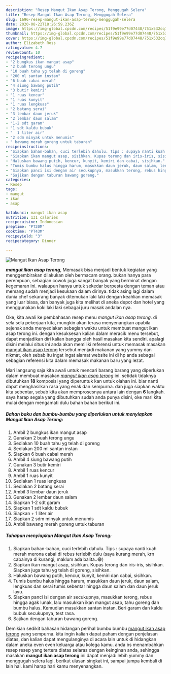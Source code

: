 ```yaml
---
description: "Resep Mangut Ikan Asap Terong, Menggugah Selera"
title: "Resep Mangut Ikan Asap Terong, Menggugah Selera"
slug: 1696-resep-mangut-ikan-asap-terong-menggugah-selera
date: 2020-08-22T18:26:59.236Z
image: https://img-global.cpcdn.com/recipes/51f9e99e77d07448/751x532cq70/mangut-ikan-asap-terong-foto-resep-utama.jpg
thumbnail: https://img-global.cpcdn.com/recipes/51f9e99e77d07448/751x532cq70/mangut-ikan-asap-terong-foto-resep-utama.jpg
cover: https://img-global.cpcdn.com/recipes/51f9e99e77d07448/751x532cq70/mangut-ikan-asap-terong-foto-resep-utama.jpg
author: Elizabeth Ross
ratingvalue: 4.7
reviewcount: 10
recipeingredient:
- "2 bungkus ikan mangut asap"
- "2 buah terong ungu"
- "10 buah tahu yg telah di goreng"
- "200 ml santan instan"
- "6 buah cabai merah"
- "4 siung bawang putih"
- "3 butir kemiri"
- "1 ruas kencur"
- "1 ruas kunyit"
- "1 ruas lengkuas"
- "2 batang serai"
- "3 lembar daun jeruk"
- "2 lembar daun salam"
- "1-2 sdt garam"
- "1 sdt kaldu bubuk"
- "  1 liter air"
- "2 sdm minyak untuk menumis"
- " bawang merah goreng untuk taburan"
recipeinstructions:
- "Siapkan bahan-bahan, cuci terlebih dahulu. Tips : supaya nanti kuah merah merona cabai di rebus terlebih dulu (saya kurang merah, krn cabainya di kurangi, maklum ada balita..😁)"
- "Siapkan ikan mangut asap, sisihkan. Kupas terong dan iris-iris, sisihkan. Siapkan juga tahu yg telah di goreng, sisihkan."
- "Haluskan bawang putih, kencur, kunyit, kemiri dan cabai, sisihkan."
- "Tumis bumbu halus hingga harum, masukkan daun jeruk, daun salam, lengkuas dan serai tumis sebentar hingga daun salam dan daun jeruk layu."
- "Siapkan panci isi dengan air secukupnya, masukkan terong, rebus hingga agak lunak, lalu masukkan ikan mangut asap, tahu goreng dan bumbu halus. Kemudian masukkan santan instan. Beri garam dan kaldu bubuk secukupnya, test rasa."
- "Sajikan dengan taburan bawang goreng."
categories:
- Resep
tags:
- mangut
- ikan
- asap

katakunci: mangut ikan asap 
nutrition: 131 calories
recipecuisine: Indonesian
preptime: "PT20M"
cooktime: "PT43M"
recipeyield: "3"
recipecategory: Dinner

---
```



![Mangut Ikan Asap Terong](https://img-global.cpcdn.com/recipes/51f9e99e77d07448/751x532cq70/mangut-ikan-asap-terong-foto-resep-utama.jpg)

<b><i>mangut ikan asap terong</i></b>, Memasak bisa menjadi bentuk kegiatan yang menggembirakan dilakukan oleh bermacam orang. bukan hanya para perempuan, sebagian cowok juga sangat banyak yang berminat dengan kegemaran ini. walaupun hanya untuk sekedar berpesta dengan teman atau memang sudah menjadi kesukaan dalam dirinya. tidak asing lagi dalam dunia chef sekarang banyak ditemukan laki laki dengan keahlian memasak yang luar biasa, dan banyak juga kita melihat di aneka depot dan hotel yang menggunakan koki laki laki sebagai juru masak andalan nya.



Oke, kita awali ke pembahasan resep menu <i>mangut ikan asap terong</i>. di sela sela pekerjaan kita, mungkin akan terasa menyenangkan apabila sejenak anda menyediakan sebagian waktu untuk membuat mangut ikan asap terong ini. dengan kesuksesan kalian dalam meracik menu tersebut, dapat menjadikan diri kalian bangga oleh hasil masakan kita sendiri. apalagi disini melalui situs ini anda akan memiliki referensi untuk memasak masakan <u>mangut ikan asap terong</u> tersebut menjadi makanan yang yummy dan nikmat, oleh sebab itu ingat ingat alamat website ini di hp anda sebagai sebagian referensi kita dalam memasak makanan baru yang lezat.


Mari langsung saja kita awali untuk mencari barang barang yang diperlukan dalam membuat masakan <u><i>mangut ikan asap terong</i></u> ini. setidak tidaknya dibutuhkan <b>18</b> komposisi yang diperuntuk kan untuk olahan ini. biar nanti dapat menghasilkan rasa yang enak dan sempurna. dan juga siapkan waktu kita sebentar, sebab kita akan memprosesnya antara lain dengan <b>6</b> langkah. saya harap segala yang dibutuhkan sudah anda punya disini, oke mari kita mulai dengan mengamati dulu bahan bahan berikut ini.

<!--inarticleads1-->

##### Bahan baku dan bumbu-bumbu yang diperlukan untuk menyiapkan Mangut Ikan Asap Terong:

1. Ambil 2 bungkus ikan mangut asap
1. Gunakan 2 buah terong ungu
1. Sediakan 10 buah tahu yg telah di goreng
1. Sediakan 200 ml santan instan
1. Siapkan 6 buah cabai merah
1. Ambil 4 siung bawang putih
1. Gunakan 3 butir kemiri
1. Ambil 1 ruas kencur
1. Ambil 1 ruas kunyit
1. Sediakan 1 ruas lengkuas
1. Sediakan 2 batang serai
1. Ambil 3 lembar daun jeruk
1. Gunakan 2 lembar daun salam
1. Siapkan 1-2 sdt garam
1. Siapkan 1 sdt kaldu bubuk
1. Siapkan  + 1 liter air
1. Siapkan 2 sdm minyak untuk menumis
1. Ambil  bawang merah goreng untuk taburan




<!--inarticleads2-->

##### Tahapan menyiapkan Mangut Ikan Asap Terong:

1. Siapkan bahan-bahan, cuci terlebih dahulu. Tips : supaya nanti kuah merah merona cabai di rebus terlebih dulu (saya kurang merah, krn cabainya di kurangi, maklum ada balita..😁)
1. Siapkan ikan mangut asap, sisihkan. Kupas terong dan iris-iris, sisihkan. Siapkan juga tahu yg telah di goreng, sisihkan.
1. Haluskan bawang putih, kencur, kunyit, kemiri dan cabai, sisihkan.
1. Tumis bumbu halus hingga harum, masukkan daun jeruk, daun salam, lengkuas dan serai tumis sebentar hingga daun salam dan daun jeruk layu.
1. Siapkan panci isi dengan air secukupnya, masukkan terong, rebus hingga agak lunak, lalu masukkan ikan mangut asap, tahu goreng dan bumbu halus. Kemudian masukkan santan instan. Beri garam dan kaldu bubuk secukupnya, test rasa.
1. Sajikan dengan taburan bawang goreng.




Demikian sedikit bahasan hidangan perihal bumbu bumbu <u>mangut ikan asap terong</u> yang sempurna. kita ingin kalian dapat paham dengan penjelasan diatas, dan kalian dapat mengulanginya di acara lain untuk di hidangkan dalam aneka even even keluarga atau kolega kamu. anda bs menambahkan resep resep yang tertera diatas selaras dengan keinginan anda, sehingga masakan <b>mangut ikan asap terong</b> ini dapat menjadi lebih yummy dan menggugah selera lagi. berikut ulasan singkat ini, sampai jumpa kembali di lain hal. kami harap hari kamu menyenangkan.
